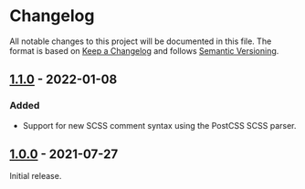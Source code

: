 # Changelog
All notable changes to this project will be documented in this file.
The format is based on [Keep a Changelog](http://keepachangelog.com/en/1.0.0/) and follows [Semantic Versioning](http://semver.org/spec/v2.0.0.html).

## [1.1.0] - 2022-01-08
### Added
- Support for new SCSS comment syntax using the PostCSS SCSS parser.

## [1.0.0] - 2021-07-27
Initial release.

[1.1.0]: https://github.com/Siilwyn/promise-all-props/compare/v1.0.0...v1.1.0
[1.0.0]: https://github.com/Siilwyn/promise-all-props/compare/20d0272...v1.0.0
